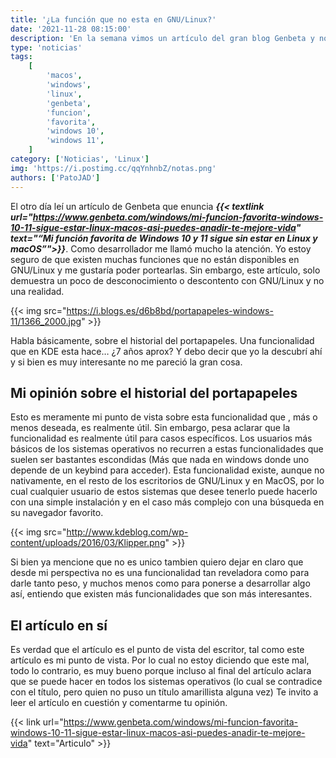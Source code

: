 ```yaml
---
title: '¿La función que no esta en GNU/Linux?'
date: '2021-11-28 08:15:00'
description: 'En la semana vimos un artículo del gran blog Genbeta y nos pareció correcto hacer una reflexión sobre dicha publicación.'
type: 'noticias'
tags:
    [
        'macos',
        'windows',
        'linux',
        'genbeta',
        'funcion',
        'favorita',
        'windows 10',
        'windows 11',
    ]
category: ['Noticias', 'Linux']
img: 'https://i.postimg.cc/qqYnhnbZ/notas.png'
authors: ['PatoJAD']
---
```


El otro día leí un artículo de Genbeta que enuncia **_{{< textlink url="https://www.genbeta.com/windows/mi-funcion-favorita-windows-10-11-sigue-estar-linux-macos-asi-puedes-anadir-te-mejore-vida" text="“Mi función favorita de Windows 10 y 11 sigue sin estar en Linux y macOS”">}}_**. Como desarrollador me llamó mucho la atención. Yo estoy seguro de que existen muchas funciones que no están disponibles en GNU/Linux y me gustaría poder portearlas. Sin embargo, este artículo, solo demuestra un poco de desconocimiento o descontento con GNU/Linux y no una realidad.

{{< img src="https://i.blogs.es/d6b8bd/portapapeles-windows-11/1366_2000.jpg" >}}

Habla básicamente, sobre el historial del portapapeles. Una funcionalidad que en KDE esta hace… ¿7 años aprox? Y debo decir que yo la descubrí ahí y si bien es muy interesante no me pareció la gran cosa.

## Mi opinión sobre el historial del portapapeles

Esto es meramente mi punto de vista sobre esta funcionalidad que , más o menos deseada, es realmente útil. Sin embargo, pesa aclarar que la funcionalidad es realmente útil para casos específicos. Los usuarios más básicos de los sistemas operativos no recurren a estas funcionalidades que suelen ser bastantes escondidas (Más que nada en windows donde uno depende de un keybind para acceder). Esta funcionalidad existe, aunque no nativamente, en el resto de los escritorios de GNU/Linux y en MacOS, por lo cual cualquier usuario de estos sistemas que desee tenerlo puede hacerlo con una simple instalación y en el caso más complejo con una búsqueda en su navegador favorito.

{{< img src="http://www.kdeblog.com/wp-content/uploads/2016/03/Klipper.png" >}}

Si bien ya mencione que no es unico tambien quiero dejar en claro que desde mi perspectiva no es una funcionalidad tan reveladora como para darle tanto peso, y muchos menos como para ponerse a desarrollar algo así, entiendo que existen más funcionalidades que son más interesantes.

## El artículo en sí

Es verdad que el artículo es el punto de vista del escritor, tal como este artículo es mi punto de vista. Por lo cual no estoy diciendo que este mal, todo lo contrario, es muy bueno porque incluso al final del artículo aclara que se puede hacer en todos los sistemas operativos (lo cual se contradice con el título, pero quien no puso un título amarillista alguna vez)
Te invito a leer el artículo en cuestión y comentarme tu opinión.

{{< link url="https://www.genbeta.com/windows/mi-funcion-favorita-windows-10-11-sigue-estar-linux-macos-asi-puedes-anadir-te-mejore-vida" text="Articulo" >}}
